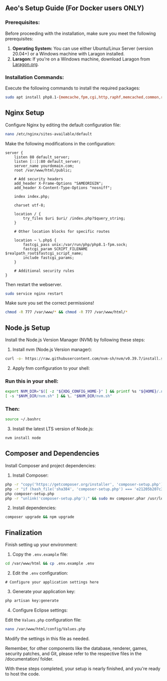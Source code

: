 ## Aeo's Setup Guide (For Docker users ONLY)

### Prerequisites:

Before proceeding with the installation, make sure you meet the following prerequisites:

1. **Operating System:** You can use either Ubuntu/Linux Server (version 20.04+) or a Windows machine with Laragon installed.
2. **Laragon:** If you're on a Windows machine, download Laragon from [Laragon.org](https://laragon.org).

### Installation Commands:

Execute the following commands to install the required packages:

```bash
sudo apt install php8.1-{memcache,fpm,cgi,http,raphf,memcached,common,redis,mysql,mysqli,sodium} zip unzip unrar nginx memcache curl && sudo apt remove apache*
```

## Nginx Setup

Configure Nginx by editing the default configuration file:

```bash
nano /etc/nginx/sites-available/default
```

Make the following modifications in the configuration:

```nginx
server {
    listen 80 default_server;
    listen [::]:80 default_server;
    server_name yourdomain.com;
    root /var/www/html/public;

    # Add security headers
    add_header X-Frame-Options "SAMEORIGIN";
    add_header X-Content-Type-Options "nosniff";

    index index.php;

    charset utf-8;

    location / {
        try_files $uri $uri/ /index.php?$query_string;
    }

    # Other location blocks for specific routes

    location ~ \.php$ {
        fastcgi_pass unix:/var/run/php/php8.1-fpm.sock;
        fastcgi_param SCRIPT_FILENAME $realpath_root$fastcgi_script_name;
        include fastcgi_params;
    }

    # Additional security rules
}
```

Then restart the webserver.

```bash
sudo service nginx restart
```
Make sure you set the correct permissions!
```bash
chmod -R 777 /var/www/* && chmod -R 777 /var/www/html/* 
```
## Node.js Setup

Install the Node.js Version Manager (NVM) by following these steps:

1. Install nvm (Node.js Version manager):

```bash
curl -o- https://raw.githubusercontent.com/nvm-sh/nvm/v0.39.7/install.sh | bash
```

2. Apply fnm configuration to your shell:

### Run this in your shell:
```bash
export NVM_DIR="$([ -z "${XDG_CONFIG_HOME-}" ] && printf %s "${HOME}/.nvm" || printf %s "${XDG_CONFIG_HOME}/nvm")"
[ -s "$NVM_DIR/nvm.sh" ] && \. "$NVM_DIR/nvm.sh"
```
### Then:

```bash
source ~/.bashrc
```

3. Install the latest LTS version of Node.js:

```bash
nvm install node
```

## Composer and Dependencies

Install Composer and project dependencies:

1. Install Composer:

```bash
php -r "copy('https://getcomposer.org/installer', 'composer-setup.php');"
php -r "if (hash_file('sha384', 'composer-setup.php') === 'e21205b207c3ff031906575712edab6f13eb0b361f2085f1f1237b7126d785e826a450292b6cfd1d64d92e6563bbde02') { echo 'Installer verified'; } else { echo 'Installer corrupt'; unlink('composer-setup.php'); } echo PHP_EOL;"
php composer-setup.php
php -r "unlink('composer-setup.php');" && sudo mv composer.phar /usr/local/bin/composer
```

2. Install dependencies:

```bash
composer upgrade && npm upgrade
```

## Finalization

Finish setting up your environment:

1. Copy the `.env.example` file:

```bash
cd /var/www/html && cp .env.example .env
```

2. Edit the `.env` configuration:

```dotenv
# Configure your application settings here
```

3. Generate your application key:

```bash
php artisan key:generate
```

4. Configure Eclipse settings:

Edit the `Values.php` configuration file:

```bash
nano /var/www/html/config/Values.php
```

Modify the settings in this file as needed.

Remember, for other components like the database, renderer, games, security patches, and Git, please refer to the respective files in the /documentation/ folder.

With these steps completed, your setup is nearly finished, and you're ready to host the code.
